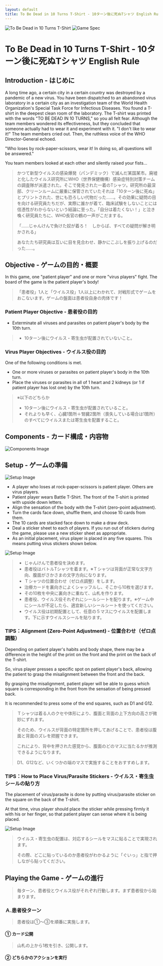 ```yaml
---
layout: default
title: To Be Dead in 10 Turns T-Shirt - 10ターン後に死ぬTシャツ English Rule
---
```



![To Be Dead in 10 Turns T-Shirt]({{site.baseurl}}/images/10turntshirt/titlep.png)
![Game Spec]({{site.baseurl}}/images/10turntshirt/spec.png)

# To Be Dead in 10 Turns T-Shirt - 10ターン後に死ぬTシャツ English Rule

## Introduction - はじめに

A long time ago, a certain city in a certain country was destroyed by a pandemic of a new virus. You have been dispatched to an abandoned virus laboratory in a certain city as an investigation team of the World Health Organization's Special Task Force for Infectious Diseases. You found a T-shirt in the deepest clean room of the laboratory. The T-shirt was printed with the words "TO BE DEAD IN 10 TURNS," so you all felt fear. Although the team members wondered its effectiveness, but they concluded that someone actually had to wear it and experiment with it. "I don't like to wear it!" The team members cried out. Then, the ruthless voice of the WHO Director-General echoed. 

"Who loses by rock-paper-scissors, wear it! In doing so, all questions will be answered."

You team members looked at each other and silently raised your fists...

> かつて新型ウイルスの感染爆発（パンデミック）で滅んだ某国某市。廃墟と化したウイルス研究所にWHO（世界保健機構）感染症特別対策チームの調査隊が派遣された。そこで発見された一着のTシャツ。研究所の最深部、クリーンルームに厳重に保管されていたそれは「10ターン後に死ぬ」とプリントされた、世にも恐ろしい代物だった……。その効果に疑問の目を向ける研究員たちだが、実際に誰かが着て、臨床試験をしないことには信憑性がわからないという結論に至った。「自分は着たくない！」と泣き喚く研究員たちに、WHO長官の鶴の一声がこだまする。 
> 
> 「……じゃんけんで負けた奴が着ろ！　しからば、すべての疑問が解き明かされる」
> 
> あなたたち研究員は互いに目を見合わせ、静かにこぶしを振り上げるのだった……。

## Objective - ゲームの目的・概要

In this game, one "patient player" and one or more "virus players" fight. The board of the game is the patient player's body! 

> 「患者役」1人と「ウイルス役」1人以上にわかれて、対戦形式でゲームをおこないます。ゲームの盤面は患者役自身の肉体です！ 
 
### Patient Player Objective - 患者役の目的

- Exterminate all viruses and parasites on patient player's body by the 10th turn.

> - 10ターン後にウイルス・寄生虫が配置されていないこと。 

### Virus Player Objectives - ウイルス役の目的

One of the following conditions is met.
- One or more viruses or parasites on patient player's body in the 10th turn.
- Place the viruses or parasites in all of 1 heart and 2 kidneys (or 1 if patient player has lost one) by the 10th turn.

> ※以下のどちらか
> - 10ターン後にウイルス・寄生虫が配置されていること。 
> - それよりも早く、心臓1箇所＋腎臓2箇所（喪失している場合は1箇所）のすべてにウイルスまたは寄生虫を配置すること。 

## Components - カード構成・内容物

![Components Image]({{site.baseurl}}/images/10turntshirt/components.png)

## Setup - ゲームの準備

![Setup Image]({{site.baseurl}}/images/10turntshirt/setup.png)

- A player who loses at rock-paper-scissors is patient player. Others are virus players.
- Patient player wears Battle T-Shirt. The front of the T-shirt is printed with upside down letters.
- Align the sensation of the body with the T-shirt (zero-point adjustment).
- Turn the cards face down, shuffle them, and choose 10 cards from them. 
- The 10 cards are stacked face down to make a draw deck. 
- Deal a sticker sheet to each of players. If you run out of stickers during the game, please use a new sticker sheet as appropriate.
- As an initial placement, virus player is placed in any five squares. This means putting virus stickers shown below.

![Setup Image]({{site.baseurl}}/images/10turntshirt/sticker_virus.png)

> - じゃんけんで患者役を決めます。 
> - 患者役はバトルTシャツを着ます。※Ｔシャツは背面が正常な文字方向、腹面がさかさまの文字方向になります。 
> - Ｔシャツの位置合わせ（ゼロ点調整）をします。 
> - 治療カードを裏向きによくシャッフルし、そこから10枚を選びます。 
> - その10枚を中央に裏向きに重ねて、山札を作ります。 
> - 患者役、ウイルス役それぞれにシールシートを配ります。※ゲーム中にシールが不足したら、適宜新しいシールシートを使ってください。 
> - ウイルス役は初期配置として、任意の５マスにウイルスを配置します。下に示すウイルスシールを貼ります。

### TIPS：Alignment (Zero-Point Adjustment) - 位置合わせ（ゼロ点調整） 

Depending on patient player's habits and body shape, there may be a difference in the height of the print on the front and the print on the back of the T-shirt.

So, virus player presses a specific spot on patient player's back, allowing the patient to grasp the misalignment between the front and the back. 

By grasping the misalignment, patient player will be able to guess which square is corresponding in the front from the sensation of being pressed back.

It is recommended to press some of the end squares, such as D1 and G12. 

> Ｔシャツは着る人のクセや体形により、腹面と背面の上下方向の高さが微妙にずれます。 
> 
> そのため、ウイルスが背面の特定箇所を押してあげることで、患者役は腹面と背面のズレを把握できます。 
> 
> これにより、背中を押された感覚から、腹面のどのマスに当たるかが推測できるようになります。 
> 
> D1、G12など、いくつかの端のマスで実施することをおすすめします。 

### TIPS：How to Place Virus/Parasite Stickers - ウイルス・寄生虫シールの貼り方 

The placement of virus/parasite is done by putting virus/parasite sticker on the square on the back of  the T-shirt. 

At that time, virus player should place the sticker while pressing firmly it with his or her finger, so that patient player can sense where it is being placed. 

![Setup Image]({{site.baseurl}}/images/10turntshirt/jerk.png)

> ウイルス・寄生虫の配置は、対応するシールをマスに貼ることで実現されます。 
>
> その際、どこに貼っているのか患者役がわかるように「ぐいっ」と指で押しながら貼ってください。 

## Playing the Game - ゲームの進行

> 毎ターン、患者役とウイルス役がそれぞれ行動します。まず患者役から始まります。

### Ａ.患者役ターン

> 患者役は①～③を順番に実施します。 

#### ① カード公開

> 山札の上から1枚を引き、公開します。

#### ② どちらかのアクションを実行